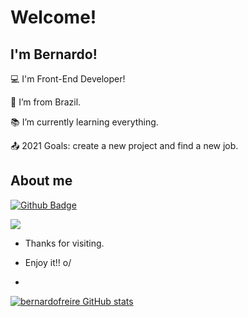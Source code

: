 # Welcome!

 

## I'm Bernardo!

 

:computer: I'm Front-End Developer!

:house_with_garden: I’m from Brazil.

:books: I’m currently learning everything.

:outbox_tray: 2021 Goals: create a new project and find a new job.

 

## About me

[![Github Badge](https://img.shields.io/badge/-Github-000?style=flat-square&logo=Github&logoColor=white&link=https://github.com/bernardofreire)](https://github.com/bernardofreire)

<a href="https://www.linkedin.com/in/</bernardosfreire/>" alt="linkedin" target="_blank">

<img src="https://img.shields.io/badge/LinkedIn-%230077B5.svg?&style=flat-square&logo=linkedin&logoColor=white">

</a>

- Thanks for visiting.

- Enjoy it!! o/
- 
[![bernardofreire GitHub stats](https://github-readme-stats.vercel.app/api?username=bernardofreire)](https://github.com/bernardofreire/github-readme-stats)
